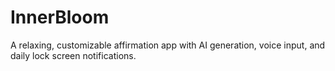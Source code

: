 # InnerBloom

A relaxing, customizable affirmation app with AI generation, voice input, and daily lock screen notifications.